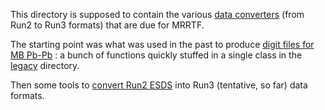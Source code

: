 This directory is supposed to contain the various [data converters](https://alice.its.cern.ch/jira/browse/MRRTF-17)
(from Run2 to Run3 formats) that are due for MRRTF.

The starting point was what was used in the past to
 produce [digit files for MB Pb-Pb](http://aphecetche.github.io/2016/03/13/o2-create-digit-files/) : 
  a bunch of functions quickly stuffed in a single class in the [legacy](legacy) directory.

Then some tools to [convert Run2 ESDS](esdconverter) into Run3 (tentative, so far) data formats. 

